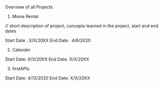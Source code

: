 Overview of all Projects 
1. Movie Rental 

// short description of project, concepts learned in the project, start and end dates

Start Date : X/X/20XX
End Date : 4/6/2020

2. Calender

Start Date: X/X/20XX
End Date: X/X/20XX

3. firstAPIs 

Start Date: 4/13/2020
End Date: X/X/20XX